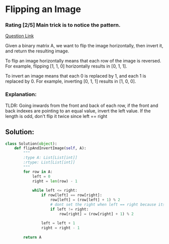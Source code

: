 # Flipping an Image
### Rating [2/5] Main trick is to notice the pattern. 

[Question Link](https://leetcode.com/problems/flipping-an-image/)  

Given a binary matrix A, we want to flip the image horizontally, then invert it, and return the resulting image.  

To flip an image horizontally means that each row of the image is reversed.  For example, flipping [1, 1, 0] horizontally results in [0, 1, 1].  

To invert an image means that each 0 is replaced by 1, and each 1 is replaced by 0. For example, inverting [0, 1, 1] results in [1, 0, 0].  

### Explanation:
TLDR: Going inwards from the front and back of each row, if the front and back indexes are pointing to an equal value, invert the left value. If the length is odd, don't flip it twice since left == right

## Solution:
```Python
class Solution(object):
    def flipAndInvertImage(self, A):
        """
        :type A: List[List[int]]
        :rtype: List[List[int]]
        """
        for row in A:
            left = 0
            right = len(row) - 1
            
            while left <= right:
                if row[left] == row[right]:
                    row[left] = (row[left] + 1) % 2
                    # dont set the right when left == right because its already been flipped
                    if left != right:
                        row[right] = (row[right] + 1) % 2
                
                left = left + 1
                right = right - 1
                
        return A
```
